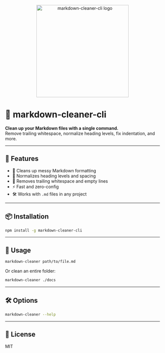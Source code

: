 
<p align="center">
  <img src="assets/branding/logo-light.png" alt="markdown-cleaner-cli logo" width="300"/>
</p>

# 🧼 markdown-cleaner-cli

**Clean up your Markdown files with a single command.**  
Remove trailing whitespace, normalize heading levels, fix indentation, and more.

---

## 🚀 Features

- 🧹 Cleans up messy Markdown formatting
- 🔄 Normalizes heading levels and spacing
- 🧼 Removes trailing whitespace and empty lines
- ⚡ Fast and zero-config
- 🛠️ Works with `.md` files in any project

---

## 📦 Installation

```bash
npm install -g markdown-cleaner-cli
```

---

## 🧪 Usage

```bash
markdown-cleaner path/to/file.md
```

Or clean an entire folder:

```bash
markdown-cleaner ./docs
```

---

## 🛠️ Options

```bash
markdown-cleaner --help
```

---

## 📄 License

MIT
